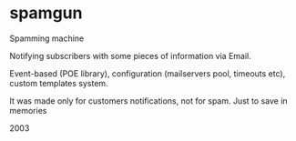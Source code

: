 spamgun
=======

Spamming machine

Notifying subscribers with some pieces of information via Email.

Event-based (POE library), configuration (mailservers pool, timeouts etc), custom templates system.
		
It was made only for customers notifications, not for spam. 
Just to save in memories

2003

